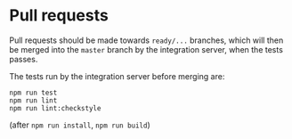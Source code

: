 # Pull requests

Pull requests should be made towards `ready/...` branches, which will then be merged into the `master` branch by the integration server, when the tests passes.

The tests run by the integration server before merging are:

```
npm run test
npm run lint
npm run lint:checkstyle
```

(after `npm run install`, `npm run build`)

